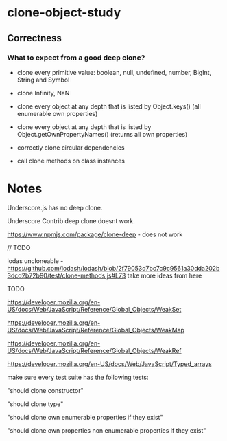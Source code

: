 # clone-object-study

## Correctness

### What to expect from a good deep clone?

- clone every primitive value: boolean, null, undefined, number, BigInt, String and Symbol

- clone Infinity, NaN

- clone every object at any depth that is listed by Object.keys() (all enumerable own properties)

- clone every object at any depth that is listed by Object.getOwnPropertyNames() (returns all own properties)

- correctly clone circular dependencies

- call clone methods on class instances

# Notes

Underscore.js has no deep clone.

Underscore Contrib deep clone doesnt work.

https://www.npmjs.com/package/clone-deep - does not work

// TODO

lodas uncloneable - https://github.com/lodash/lodash/blob/2f79053d7bc7c9c9561a30dda202b3dcd2b72b90/test/clone-methods.js#L73
take more ideas from here

TODO

https://developer.mozilla.org/en-US/docs/Web/JavaScript/Reference/Global_Objects/WeakSet

https://developer.mozilla.org/en-US/docs/Web/JavaScript/Reference/Global_Objects/WeakMap

https://developer.mozilla.org/en-US/docs/Web/JavaScript/Reference/Global_Objects/WeakRef

https://developer.mozilla.org/en-US/docs/Web/JavaScript/Typed_arrays

make sure every test suite has the following tests:

"should clone constructor"

"should clone type"

"should clone own enumerable properties if they exist"

"should clone own properties non enumerable properties if they exist"
